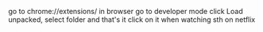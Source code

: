 go to chrome://extensions/ in browser
go to developer mode
click Load unpacked, select folder and that's it
click on it when watching sth on netflix
